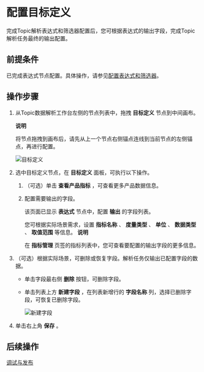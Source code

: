 配置目标定义 
===========================

完成Topic解析表达式和筛选器配置后，您可根据表达式的输出字段，完成Topic解析任务最终的输出配置。

前提条件 
-------------------------

已完成表达式节点配置。具体操作，请参见[配置表达式和筛选器](/cn.zh-CN/数据资产管理/Topic管理/配置数据解析/配置表达式和筛选器.md)。

操作步骤 
-------------------------

1. 从Topic数据解析工作台左侧的节点列表中，拖拽 **目标定义** 节点到中间画布。

   **说明**

   将节点拖拽到画布后，请先从上一个节点右侧锚点连线到当前节点的左侧锚点，再进行配置。

   ![目标定义](https://static-aliyun-doc.oss-accelerate.aliyuncs.com/assets/img/zh-CN/4712070161/p224704.png)
   

2. 选中目标定义节点，在 **目标定义** 面板，可执行以下操作。

   1. （可选）单击 **查看产品指标** ，可查看更多产品数据信息。

      
   
   2. 配置需要输出的字段。

      该页面已显示 **表达式** 节点中，配置 **输出** 的字段列表。

      您可根据实际场景需求，设置 **指标名称** 、 **度量类型** 、 **单位** 、 **数据类型** 、 **取值范围** 等信息。
      **说明**

      在 **指标管理** 页签的指标列表中，您可查看要配置的输出字段的更多信息。
      
   

   

3. （可选）根据实际场景，可删除或恢复字段。解析任务仅输出已配置字段的数据。

   * 单击字段最右侧 **删除** 按钮，可删除字段。

     
   
   * 单击列表上方 **新建字段** ，在列表新增行的 **字段名称** 列，选择已删除字段，可恢复已删除字段。

     ![新建字段](https://static-aliyun-doc.oss-accelerate.aliyuncs.com/assets/img/zh-CN/5712070161/p224728.png)
     
   

   

4. 单击右上角 **保存** 。

   




后续操作 
-------------------------

[调试与发布](/cn.zh-CN/数据资产管理/Topic管理/运行与发布.md)
